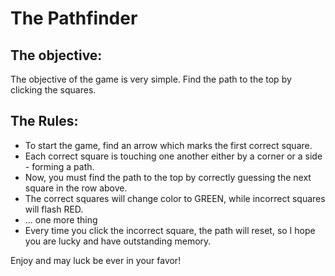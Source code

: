 # The Pathfinder

## The objective:
The objective of the game is very simple. Find the path to the top by clicking the squares.

## The Rules:

- To start the game, find an arrow which marks the first correct square.
- Each correct square is touching one another either by a corner or a side - forming a path.
- Now, you must find the path to the top by correctly guessing the next square in the row above.
- The correct squares will change color to GREEN,  while incorrect squares will flash RED.
- ... one more thing
- Every time you click the incorrect square, the path will reset, so I hope you are lucky and have outstanding memory.

Enjoy and may luck be ever in your favor!





